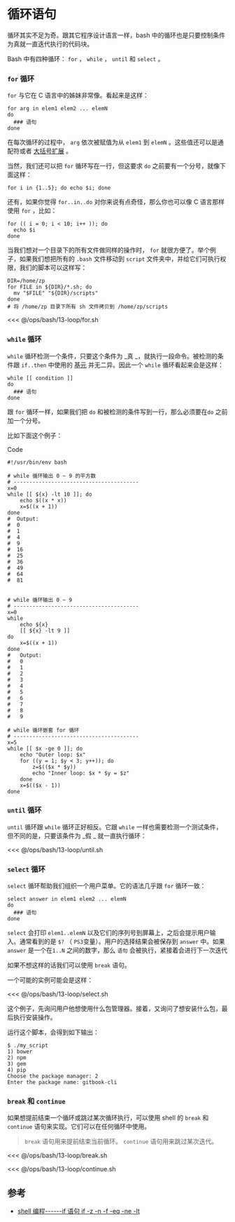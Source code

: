 # 循环语句

循环其实不足为奇。跟其它程序设计语言一样，bash 中的循环也是只要控制条件为真就一直迭代执行的代码块。

Bash 中有四种循环： `for` ， `while` ， `until` 和 `select` 。

### `for` 循环

`for` 与它在 C 语言中的姊妹非常像。看起来是这样：

```shell
for arg in elem1 elem2 ... elemN
do
  ### 语句
done
```

在每次循环的过程中， `arg` 依次被赋值为从 `elem1` 到 `elemN`
。这些值还可以是通配符或者 [大括号扩展](https://github.com/denysdovhan/bash-handbook/blob/master/translations/zh-CN/README.md#%E5%A4%A7%E6%8B%AC%E5%8F%B7%E6%89%A9%E5%B1%95) 。

当然，我们还可以把 `for` 循环写在一行，但这要求 `do` 之前要有一个分号，就像下面这样：

```shell
for i in {1..5}; do echo $i; done
```

还有，如果你觉得 `for..in..do` 对你来说有点奇怪，那么你也可以像 C 语言那样使用 `for` ，比如：

```shell
for (( i = 0; i < 10; i++ )); do
  echo $i
done
```

当我们想对一个目录下的所有文件做同样的操作时， `for` 就很方便了。举个例子，如果我们想把所有的 `.bash` 文件移动到 `script` 文件夹中，并给它们可执行权限，我们的脚本可以这样写：

```shell
DIR=/home/zp
for FILE in ${DIR}/*.sh; do
  mv "$FILE" "${DIR}/scripts"
done
# 将 /home/zp 目录下所有 sh 文件拷贝到 /home/zp/scripts
```

<<< @/ops/bash/13-loop/for.sh

### `while` 循环

`while` 循环检测一个条件，只要这个条件为 _真 _，就执行一段命令。被检测的条件跟 `if..then`
中使用的 [基元](https://github.com/denysdovhan/bash-handbook/blob/master/translations/zh-CN/README.md#%E5%9F%BA%E5%85%83%E5%92%8C%E7%BB%84%E5%90%88%E8%A1%A8%E8%BE%BE%E5%BC%8F)
并无二异。因此一个 `while` 循环看起来会是这样：

```shell
while [[ condition ]]
do
  ### 语句
done
```

跟 `for` 循环一样，如果我们把 `do` 和被检测的条件写到一行，那么必须要在`do` 之前加一个分号。

比如下面这个例子：

Code

```shell
#!/usr/bin/env bash

# while 循环输出 0 ~ 9 的平方数
# ----------------------------------------
x=0
while [[ ${x} -lt 10 ]]; do
    echo $((x * x))
    x=$((x + 1))
done
#  Output:
#  0
#  1
#  4
#  9
#  16
#  25
#  36
#  49
#  64
#  81


# while 循环输出 0 ~ 9
# ----------------------------------------
x=0
while
    echo ${x}
    [[ ${x} -lt 9 ]]
do
    x=$((x + 1))
done
#	Output:
#	0
#	1
#	2
#	3
#	4
#	5
#	6
#	7
#	8
#	9

# while 循环嵌套 for 循环
# ----------------------------------------
x=5
while [[ $x -ge 0 ]]; do
    echo "Outer loop: $x"
    for ((y = 1; $y < 3; y++)); do
        z=$(($x * $y))
        echo "Inner loop: $x * $y = $z"
    done
    x=$(($x - 1))
done
```

### `until` 循环

`until` 循环跟 `while` 循环正好相反。它跟 `while` 一样也需要检测一个测试条件，但不同的是，只要该条件为 _假 _ 就一直执行循环：

<<< @/ops/bash/13-loop/until.sh

### `select` 循环

`select` 循环帮助我们组织一个用户菜单。它的语法几乎跟 `for` 循环一致：

```shell
select answer in elem1 elem2 ... elemN
do
  ### 语句
done
```

`select` 会打印 `elem1..elemN` 以及它们的序列号到屏幕上，之后会提示用户输入。通常看到的是 `$?` （ `PS3`变量）。用户的选择结果会被保存到 `answer` 中。如果 `answer`
是一个在`1..N` 之间的数字，那么 `语句` 会被执行，紧接着会进行下一次迭代

如果不想这样的话我们可以使用 `break` 语句。

一个可能的实例可能会是这样：

<<< @/ops/bash/13-loop/select.sh

这个例子，先询问用户他想使用什么包管理器。接着，又询问了想安装什么包，最后执行安装操作。

运行这个脚本，会得到如下输出：

```shell
$ ./my_script
1) bower
2) npm
3) gem
4) pip
Choose the package manager: 2
Enter the package name: gitbook-cli
```

### `break` 和 `continue`

如果想提前结束一个循环或跳过某次循环执行，可以使用 shell 的 `break` 和 `continue` 语句来实现。它们可以在任何循环中使用。
> `break` 语句用来提前结束当前循环。
> `continue` 语句用来跳过某次迭代。

<<< @/ops/bash/13-loop/break.sh

<<< @/ops/bash/13-loop/continue.sh

## 参考

- [shell 编程------if 语句 if -z -n -f -eq -ne -lt](https://www.cnblogs.com/myitm/archive/2012/07/05/2577416.html)

